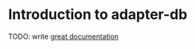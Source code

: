# Introduction to adapter-db

TODO: write [great documentation](http://jacobian.org/writing/what-to-write/)
